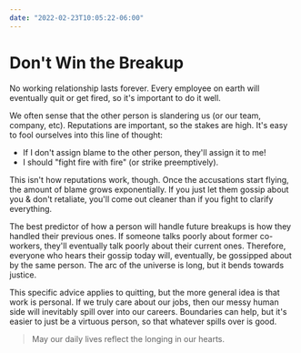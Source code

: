 ```yaml
---
date: "2022-02-23T10:05:22-06:00"
---
```


# Don't Win the Breakup

No working relationship lasts forever. Every employee on earth will eventually quit or get fired, so it's important to do it well.

We often sense that the other person is slandering us (or our team, company, etc). Reputations are important, so the stakes are high. It's easy to fool ourselves into this line of thought:

- If I don't assign blame to the other person, they'll assign it to me!
- I should "fight fire with fire" (or strike preemptively).

This isn't how reputations work, though. Once the accusations start flying, the amount of blame grows exponentially. If you just let them gossip about you & don't retaliate, you'll come out cleaner than if you fight to clarify everything.

The best predictor of how a person will handle future breakups is how they handled their previous ones. If someone talks poorly about former co-workers, they'll eventually talk poorly about their current ones. Therefore, everyone who hears their gossip today will, eventually, be gossipped about by the same person. The arc of the universe is long, but it bends towards justice.

This specific advice applies to quitting, but the more general idea is that work is personal. If we truly care about our jobs, then our messy human side will inevitably spill over into our careers. Boundaries can help, but it's easier to just be a virtuous person, so that whatever spills over is good.

> May our daily lives reflect the longing in our hearts.
